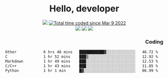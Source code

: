 # <div align='center' >Hello, developer</div>

<div align='center'>
  <a ><img src="https://img.shields.io/badge/dynamic/json?url=https%3A%2F%2Fapi.swo.moe%2Fstats%2Fgithub%2FFree-Aaron-Li&query=count&color=181717&label=GitHub&labelColor=282c34&logo=github&suffix=+follows&cacheSeconds=3600"></a>
  <a href="https://wakatime.com/@fe40087f-8eae-48dc-9950-ad0633db1591"><img src="https://wakatime.com/badge/user/fe40087f-8eae-48dc-9950-ad0633db1591.svg" alt="Total time coded since Mar 9 2022" /></a>
</div>
<div align='center'>
  <a><img src="https://img.shields.io/badge/Rookie-blue?style=plastic&logo=c&logoColor=blue&labelColor=F5B7DB"></a>
  <a><img src="https://img.shields.io/badge/Rookie-blue?style=plastic&logo=c%2B%2B&logoColor=blue&labelColor=F5B7DB"></a> 
  <a><img src="https://img.shields.io/badge/Rookie-blue?style=plastic&logo=python&logoColor=blue&labelColor=F5B7DB"></a> 
</div>

<div align='right'>
  <h3>Coding</h3>
</div>

<!--START_SECTION:waka-->

```txt
Other            6 hrs 48 mins   ███████████▓░░░░░░░░░░░░░   46.72 %
C                1 hr 52 mins    ███▒░░░░░░░░░░░░░░░░░░░░░   12.92 %
Markdown         1 hr 49 mins    ███░░░░░░░░░░░░░░░░░░░░░░   12.53 %
C/C++            1 hr 43 mins    ███░░░░░░░░░░░░░░░░░░░░░░   11.85 %
Python           1 hr 1 min      █▓░░░░░░░░░░░░░░░░░░░░░░░   06.99 %
```

<!--END_SECTION:waka-->




